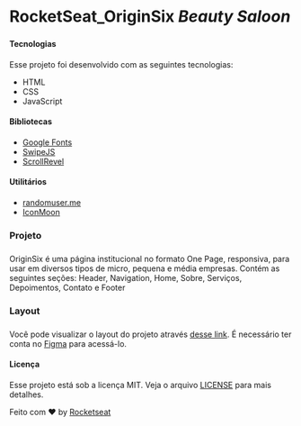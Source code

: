 # RocketSeat_OriginSix _Beauty Saloon_ <h3>
 
#### Tecnologias <h4>
Esse projeto foi desenvolvido com as seguintes tecnologias:
- HTML
- CSS
- JavaScript
 
 #### Bibliotecas <h4>
- [Google Fonts](https://fonts.google.com/)
- [SwipeJS](https://github.com/nolimits4web/Swiper)
- [ScrollRevel](https://scrollrevealjs.org/)
 
 #### Utilitários <h4>
- [randomuser.me](https://randomuser.me/photos)
- [IconMoon](https://icomoon.io/app/#/select)
 
 ### Projeto <h3>
OriginSix é uma página institucional no formato One Page, responsiva, para usar em diversos tipos de micro, pequena e média empresas. Contém as seguintes seções: Header, Navigation, Home, Sobre, Serviços, Depoimentos, Contato e Footer
 <br/>
 
 ### Layout <h3>
Você pode visualizar o layout do projeto através [desse link](https://www.figma.com/community/file/1009807319507822993). É necessário ter conta no [Figma](https://www.figma.com/) para acessá-lo.
 
#### Licença <h4>
Esse projeto está sob a licença MIT. Veja o arquivo [LICENSE](https://github.com/DheniMoura/RocketSeat_Origin/blob/main/LICENSE) para mais detalhes. 
 
 Feito com :hearts: by [Rocketseat](https://www.rocketseat.com.br/)
